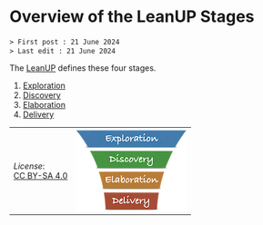 # Overview of the LeanUP Stages

```text
> First post : 21 June 2024
> Last edit : 21 June 2024
```

The [LeanUP](/Overview/leanup.md) defines these four stages.

1. [Exploration](/Stages/exploration.md)
2. [Discovery](/Stages/discovery.md)
3. [Elaboration](/Stages/elaboration.md)
4. [Delivery](/Stages/delivery.md)

| | |
| - | - |
| *License*:</BR>[CC BY-SA 4.0](https://creativecommons.org/licenses/by-sa/4.0/deed.en) | [![LeanUP Logo](/images/leanupLogo-s.png)][nav] |

[nav]: /Overview/leanup.md
